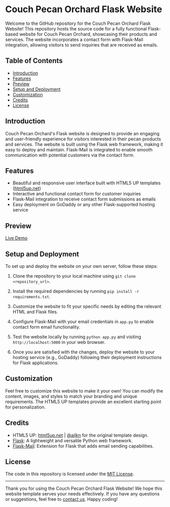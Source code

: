 # Couch Pecan Orchard Flask Website



Welcome to the GitHub repository for the Couch Pecan Orchard Flask Website! This repository hosts the source code for a fully functional Flask-based website for Couch Pecan Orchard, showcasing their products and services. The website incorporates a contact form with Flask-Mail integration, allowing visitors to send inquiries that are received as emails.

## Table of Contents

- [Introduction](#introduction)
- [Features](#features)
- [Preview](#preview)
- [Setup and Deployment](#setup-and-deployment)
- [Customization](#customization)
- [Credits](#credits)
- [License](#license)

## Introduction

Couch Pecan Orchard's Flask website is designed to provide an engaging and user-friendly experience for visitors interested in their pecan products and services. The website is built using the Flask web framework, making it easy to deploy and maintain. Flask-Mail is integrated to enable smooth communication with potential customers via the contact form.

## Features

- Beautiful and responsive user interface built with HTML5 UP templates ([html5up.net](https://html5up.net))
- Interactive and functional contact form for customer inquiries
- Flask-Mail integration to receive contact form submissions as emails
- Easy deployment on GoDaddy or any other Flask-supported hosting service

## Preview

[Live Demo](https://theorchardon66.com) 

## Setup and Deployment

To set up and deploy the website on your own server, follow these steps:

1. Clone the repository to your local machine using `git clone <repository_url>`.

2. Install the required dependencies by running `pip install -r requirements.txt`.

3. Customize the website to fit your specific needs by editing the relevant HTML and Flask files.

4. Configure Flask-Mail with your email credentials in `app.py` to enable contact form email functionality.

5. Test the website locally by running `python app.py` and visiting `http://localhost:5000` in your web browser.

6. Once you are satisfied with the changes, deploy the website to your hosting service (e.g., GoDaddy) following their deployment instructions for Flask applications.

## Customization

Feel free to customize this website to make it your own! You can modify the content, images, and styles to match your branding and unique requirements. The HTML5 UP templates provide an excellent starting point for personalization.

## Credits

- HTML5 UP: [html5up.net](https://html5up.net) | [@ajlkn](https://github.com/ajlkn) for the original template design.
- [Flask](https://flask.palletsprojects.com/): A lightweight and versatile Python web framework.
- [Flask-Mail](https://pythonhosted.org/Flask-Mail/): Extension for Flask that adds email sending capabilities.

## License

The code in this repository is licensed under the [MIT License](LICENSE).

---

Thank you for using the Couch Pecan Orchard Flask Website! We hope this website template serves your needs effectively. If you have any questions or suggestions, feel free to [contact us](mailto:your_email@example.com). Happy coding!
